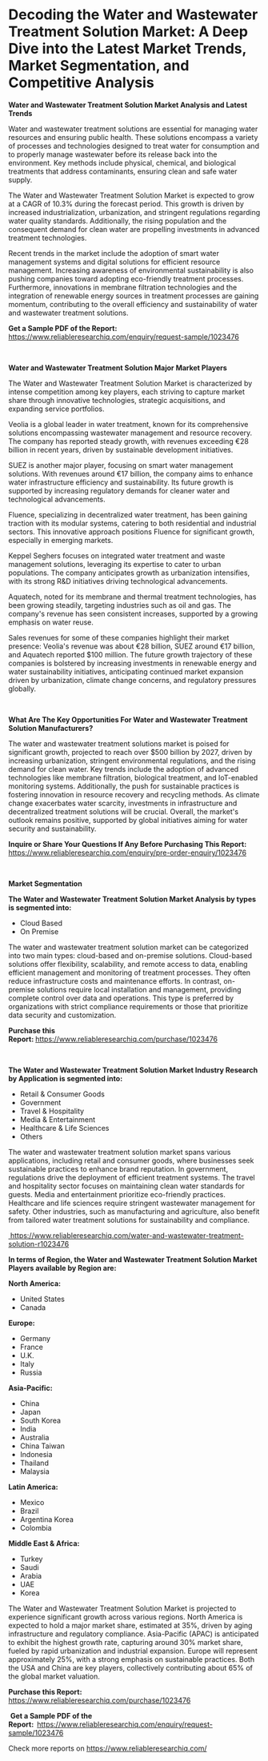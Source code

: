 <p><h1>Decoding the Water and Wastewater Treatment Solution Market: A Deep Dive into the Latest Market Trends, Market Segmentation, and Competitive Analysis</h1></p><p><strong>Water and Wastewater Treatment Solution Market Analysis and Latest Trends</strong></p>
<p><p>Water and wastewater treatment solutions are essential for managing water resources and ensuring public health. These solutions encompass a variety of processes and technologies designed to treat water for consumption and to properly manage wastewater before its release back into the environment. Key methods include physical, chemical, and biological treatments that address contaminants, ensuring clean and safe water supply.</p><p>The Water and Wastewater Treatment Solution Market is expected to grow at a CAGR of 10.3% during the forecast period. This growth is driven by increased industrialization, urbanization, and stringent regulations regarding water quality standards. Additionally, the rising population and the consequent demand for clean water are propelling investments in advanced treatment technologies. </p><p>Recent trends in the market include the adoption of smart water management systems and digital solutions for efficient resource management. Increasing awareness of environmental sustainability is also pushing companies toward adopting eco-friendly treatment processes. Furthermore, innovations in membrane filtration technologies and the integration of renewable energy sources in treatment processes are gaining momentum, contributing to the overall efficiency and sustainability of water and wastewater treatment solutions.</p></p>
<p><strong>Get a Sample PDF of the Report:&nbsp;</strong> <a href="https://www.reliableresearchiq.com/enquiry/request-sample/1023476?utm_campaign=3058&utm_medium=2&utm_source=Github&utm_content=ia&utm_term=07032025&utm_id=water-and-wastewater-treatment-solution">https://www.reliableresearchiq.com/enquiry/request-sample/1023476</a></p>
<p>&nbsp;</p>
<p><strong>Water and Wastewater Treatment Solution Major Market Players</strong></p>
<p><p>The Water and Wastewater Treatment Solution Market is characterized by intense competition among key players, each striving to capture market share through innovative technologies, strategic acquisitions, and expanding service portfolios.</p><p>Veolia is a global leader in water treatment, known for its comprehensive solutions encompassing wastewater management and resource recovery. The company has reported steady growth, with revenues exceeding €28 billion in recent years, driven by sustainable development initiatives.</p><p>SUEZ is another major player, focusing on smart water management solutions. With revenues around €17 billion, the company aims to enhance water infrastructure efficiency and sustainability. Its future growth is supported by increasing regulatory demands for cleaner water and technological advancements.</p><p>Fluence, specializing in decentralized water treatment, has been gaining traction with its modular systems, catering to both residential and industrial sectors. This innovative approach positions Fluence for significant growth, especially in emerging markets.</p><p>Keppel Seghers focuses on integrated water treatment and waste management solutions, leveraging its expertise to cater to urban populations. The company anticipates growth as urbanization intensifies, with its strong R&D initiatives driving technological advancements.</p><p>Aquatech, noted for its membrane and thermal treatment technologies, has been growing steadily, targeting industries such as oil and gas. The company's revenue has seen consistent increases, supported by a growing emphasis on water reuse.</p><p>Sales revenues for some of these companies highlight their market presence: Veolia's revenue was about €28 billion, SUEZ around €17 billion, and Aquatech reported $100 million. The future growth trajectory of these companies is bolstered by increasing investments in renewable energy and water sustainability initiatives, anticipating continued market expansion driven by urbanization, climate change concerns, and regulatory pressures globally.</p></p>
<p>&nbsp;</p>
<p><strong>What Are The Key Opportunities For Water and Wastewater Treatment Solution Manufacturers?</strong></p>
<p><p>The water and wastewater treatment solutions market is poised for significant growth, projected to reach over $500 billion by 2027, driven by increasing urbanization, stringent environmental regulations, and the rising demand for clean water. Key trends include the adoption of advanced technologies like membrane filtration, biological treatment, and IoT-enabled monitoring systems. Additionally, the push for sustainable practices is fostering innovation in resource recovery and recycling methods. As climate change exacerbates water scarcity, investments in infrastructure and decentralized treatment solutions will be crucial. Overall, the market's outlook remains positive, supported by global initiatives aiming for water security and sustainability.</p></p>
<p><strong>Inquire or Share Your Questions If Any Before Purchasing This Report:</strong> <a href="https://www.reliableresearchiq.com/enquiry/pre-order-enquiry/1023476?utm_campaign=3058&utm_medium=2&utm_source=Github&utm_content=ia&utm_term=07032025&utm_id=water-and-wastewater-treatment-solution">https://www.reliableresearchiq.com/enquiry/pre-order-enquiry/1023476</a></p>
<p>&nbsp;</p>
<p><strong>Market Segmentation</strong></p>
<p><strong>The Water and Wastewater Treatment Solution Market Analysis by types is segmented into:</strong></p>
<p><ul><li>Cloud Based</li><li>On Premise</li></ul></p>
<p><p>The water and wastewater treatment solution market can be categorized into two main types: cloud-based and on-premise solutions. Cloud-based solutions offer flexibility, scalability, and remote access to data, enabling efficient management and monitoring of treatment processes. They often reduce infrastructure costs and maintenance efforts. In contrast, on-premise solutions require local installation and management, providing complete control over data and operations. This type is preferred by organizations with strict compliance requirements or those that prioritize data security and customization.</p></p>
<p><strong>Purchase this Report:&nbsp;</strong><a href="https://www.reliableresearchiq.com/purchase/1023476?utm_campaign=3058&utm_medium=2&utm_source=Github&utm_content=ia&utm_term=07032025&utm_id=water-and-wastewater-treatment-solution">https://www.reliableresearchiq.com/purchase/1023476</a></p>
<p>&nbsp;</p>
<p><strong>The Water and Wastewater Treatment Solution Market Industry Research by Application is segmented into:</strong></p>
<p><ul><li>Retail & Consumer Goods</li><li>Government</li><li>Travel & Hospitality</li><li>Media & Entertainment</li><li>Healthcare & Life Sciences</li><li>Others</li></ul></p>
<p><p>The water and wastewater treatment solution market spans various applications, including retail and consumer goods, where businesses seek sustainable practices to enhance brand reputation. In government, regulations drive the deployment of efficient treatment systems. The travel and hospitality sector focuses on maintaining clean water standards for guests. Media and entertainment prioritize eco-friendly practices. Healthcare and life sciences require stringent wastewater management for safety. Other industries, such as manufacturing and agriculture, also benefit from tailored water treatment solutions for sustainability and compliance.</p></p>
<p><a href="https://www.reliableresearchiq.com/water-and-wastewater-treatment-solution-r1023476?utm_campaign=3058&utm_medium=2&utm_source=Github&utm_content=ia&utm_term=07032025&utm_id=water-and-wastewater-treatment-solution">&nbsp;https://www.reliableresearchiq.com/water-and-wastewater-treatment-solution-r1023476</a></p>
<p><strong>In terms of Region, the Water and Wastewater Treatment Solution Market Players available by Region are:</strong></p>
<p>
    <p> <strong> North America: </strong>
        <ul>
            <li>United States</li>
            <li>Canada</li>
        </ul>
        </p> 
    <p> <strong> Europe: </strong>
        <ul>
            <li>Germany</li>
            <li>France</li>
            <li>U.K.</li>
            <li>Italy</li>
            <li>Russia</li>
        </ul>
        </p> 
    <p> <strong> Asia-Pacific: </strong>
        <ul>
            <li>China</li>
            <li>Japan</li>
            <li>South Korea</li>
            <li>India</li>
            <li>Australia</li>
            <li>China Taiwan</li>
            <li>Indonesia</li>
            <li>Thailand</li>
            <li>Malaysia</li>
        </ul>
        </p> 
    <p> <strong> Latin America: </strong>
        <ul>
            <li>Mexico</li>
            <li>Brazil</li>
            <li>Argentina Korea</li>
            <li>Colombia</li>
        </ul>
        </p> 
    <p> <strong> Middle East & Africa: </strong>
        <ul>
            <li>Turkey</li>
            <li>Saudi</li>
            <li>Arabia</li>
            <li>UAE</li>
            <li>Korea</li>
        </ul>
    </p>
    </p>
<p><p>The Water and Wastewater Treatment Solution Market is projected to experience significant growth across various regions. North America is expected to hold a major market share, estimated at 35%, driven by aging infrastructure and regulatory compliance. Asia-Pacific (APAC) is anticipated to exhibit the highest growth rate, capturing around 30% market share, fueled by rapid urbanization and industrial expansion. Europe will represent approximately 25%, with a strong emphasis on sustainable practices. Both the USA and China are key players, collectively contributing about 65% of the global market valuation.</p></p>
<p><strong>Purchase this Report: </strong><a href="https://www.reliableresearchiq.com/purchase/1023476?utm_campaign=3058&utm_medium=2&utm_source=Github&utm_content=ia&utm_term=07032025&utm_id=water-and-wastewater-treatment-solution">https://www.reliableresearchiq.com/purchase/1023476</a></p>
<p>&nbsp;<strong>Get a Sample PDF of the Report:&nbsp;&nbsp;</strong><a href="https://www.reliableresearchiq.com/enquiry/request-sample/1023476?utm_campaign=3058&utm_medium=2&utm_source=Github&utm_content=ia&utm_term=07032025&utm_id=water-and-wastewater-treatment-solution">https://www.reliableresearchiq.com/enquiry/request-sample/1023476</a></p>
<p><strong></strong></p>
<p>Check more reports on <a href="https://www.reliableresearchiq.com/?utm_campaign=3058&utm_medium=2&utm_source=Github&utm_content=ia&utm_term=07032025&utm_id=water-and-wastewater-treatment-solution">https://www.reliableresearchiq.com/</a></p>